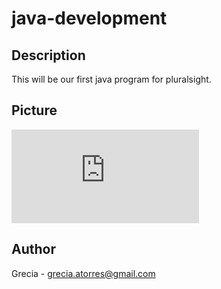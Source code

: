 # java-development

## Description
This will be our first java program for pluralsight.

## Picture
![Girl coding](https://www.freepik.com/premium-ai-image/cartoon-girl-with-glasses-working-digital-workstation-surrounded-by-vibrant-data-screens-charts_338982727.htm#fromView=search&page=1&position=32&uuid=978c2f90-e9ee-4fcf-a9fe-17760c452b16)


## Author
Grecia - [grecia.atorres@gmail.com](malito:grecia.atorres@gmail.com)

